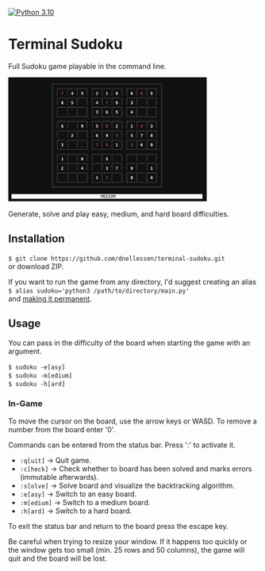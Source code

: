 [![Python 3.10](https://img.shields.io/badge/python-3.10-blue.svg)](https://www.python.org/downloads/release/python-3105/)

# Terminal Sudoku
Full Sudoku game playable in the command line.

<img src="img/gameplay.png" width="400"> 

Generate, solve and play easy, medium, and hard board difficulties.

## Installation
`$ git clone https://github.com/dnellessen/terminal-sudoku.git`\
or download ZIP.


If you want to run the game from any directory, I'd suggest creating an alias\
`$ alias sudoku='python3 /path/to/directory/main.py'`\
and [making it permanent](https://fedingo.com/how-to-create-permanent-alias-in-linux/).

## Usage
You can pass in the difficulty of the board when starting the game with an argument.

`$ sudoku -e[asy]`\
`$ sudoku -m[edium]`\
`$ sudoku -h[ard]`

### In-Game

To move the cursor on the board, use the arrow keys or WASD.
To remove a number from the board enter '0'.

Commands can be entered from the status bar. Press ':' to activate it.
- `:q[uit]`   ->  Quit game.
- `:c[heck]`  ->  Check whether to board has been solved and marks errors (immutable afterwards).
- `:s[olve]`  ->  Solve board and visualize the backtracking algorithm.
- `:e[asy]`   ->  Switch to an easy board.
- `:m[edium]` ->  Switch to a medium board.
- `:h[ard]`   ->  Switch to a hard board.

To exit the status bar and return to the board press the escape key.

Be careful when trying to resize your window. If it happens too quickly or the window
gets too small (min. 25 rows and 50 columns), the game will quit and the board will be lost.

